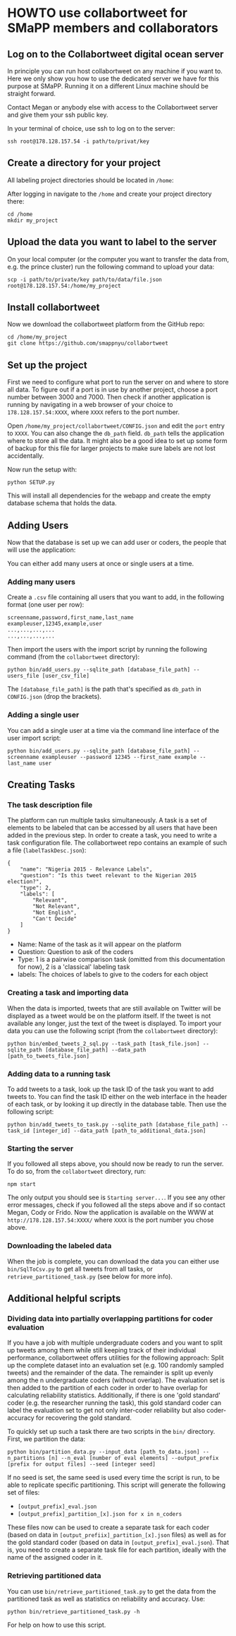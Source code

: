 # HOWTO use collabortweet for SMaPP members and collaborators


## Log on to the Collabortweet digital ocean server

In principle you can run host collabortweet on any machine if you want to. Here we only show you how to use the dedicated server we have for this purpose at SMaPP. Running it on a different Linux machine should be straight forward.

Contact Megan [](meganbrown@nyu.edu) or anybody else with access to the Collabortweet server and give them your ssh public key.  

In your terminal of choice, use ssh to log on to the server:

```{bash}
ssh root@178.128.157.54 -i path/to/privat/key
```

## Create a directory for your project

All labeling project directories should be located in `/home`:

After logging in navigate to the `/home` and create your project directory there:
```
cd /home
mkdir my_project
```

## Upload the data you want to label to the server

On your local computer (or the computer you want to transfer the data from, e.g. the prince cluster) run the following command to upload your data:
```
scp -i path/to/private/key path/to/data/file.json root@178.128.157.54:/home/my_project
```

## Install collabortweet

Now we download the collabortweet platform from the GitHub repo:

```
cd /home/my_project
git clone https://github.com/smappnyu/collabortweet
```

## Set up the project

First we need to configure what port to run the server on and where to store all data. To figure out if a port is in use by another project, choose a port number between 3000 and 7000. Then check if another application is running by navigating in a web browser of your choice to `178.128.157.54:XXXX`, where `XXXX` refers to the port number.

Open `/home/my_project/collabortweet/CONFIG.json` and edit the `port` entry to `XXXX`. You can also change the `db_path` field. `db_path` tells the application where to store all the data. It might also be a good idea to set up some form of backup for this file for larger projects to make sure labels are not lost accidentally.

Now run the setup with:

```
python SETUP.py
```

This will install all dependencies for the webapp and create the empty database schema that holds the data.

## Adding Users

Now that the database is set up we can add user or coders, the people that will use the application:

You can either add many users at once or single users at a time.

### Adding many users

Create a `.csv` file containing all users that you want to add, in the following format (one user per row):
```
screenname,password,first_name,last_name
exampleuser,12345,example,user
...,...,...,...
...,...,...,...
```

Then import the users with the import script by running the following command (from the `collabortweet` directory):

```
python bin/add_users.py --sqlite_path [database_file_path] --users_file [user_csv_file]
```

The `[database_file_path]` is the path that's specified as `db_path` in `CONFIG.json` (drop the brackets).

### Adding a single user

You can add a single user at a time via the command line interface of the user import script:

```
python bin/add_users.py --sqlite_path [database_file_path] --screenname exampleuser --password 12345 --first_name example --last_name user
```

## Creating Tasks

### The task description file

The platform can run multiple tasks simultaneously. A task is a set of elements to be labeled that can be accessed by all users that have been added in the previous step.
In order to create a task, you need to write a task configuration file. The collabortweet repo contains an example of such a file (`labelTaskDesc.json`): 

```
{
	"name": "Nigeria 2015 - Relevance Labels",
	"question": "Is this tweet relevant to the Nigerian 2015 election?",
	"type": 2,
	"labels": [
		"Relevant",
		"Not Relevant",
		"Not English",
		"Can't Decide"
	]
}
```
- Name: Name of the task as it will appear on the platform
- Question: Question to ask of the coders
- Type: 1 is a pairwise comparison task (omitted from this documentation for now), 2 is a 'classical' labeling task
- labels: The choices of labels to give to the coders for each object

### Creating a task and importing data

When the data is imported, tweets that are still available on Twitter will be displayed as a tweet would be on the platform itself. If the tweet is not available any longer, just the text of the tweet is displayed. To import your data you can use the following script (from the `collabortweet` directory):

```
python bin/embed_tweets_2_sql.py --task_path [task_file.json] --sqlite_path [database_file_path] --data_path [path_to_tweets_file.json]
```

### Adding data to a running task

To add tweets to a task, look up the task ID of the task you want to add tweets to. You can find the task ID either on the web interface in the header of each task, or by looking it up directly in the database table. Then use the following script:

```
python bin/add_tweets_to_task.py --sqlite_path [database_file_path] --task_id [integer_id] --data_path [path_to_additional_data.json]
```

### Starting the server

If you followed all steps above, you should now be ready to run the server. To do so, from the `collabortweet` directory, run:
```
npm start
```

The only output you should see is `Starting server...`. If you see any other error messages, check if you followed all the steps above and if so contact Megan, Cody or Frido. 
Now the application is available on the WWW at `http://178.128.157.54:XXXX/` where `XXXX` is the port number you chose above.

### Downloading the labeled data

When the job is complete, you can download the data you can either use `bin/SqlToCsv.py` to get all tweets from all tasks, or `retrieve_partitioned_task.py` (see below for more info).


## Additional helpful scripts

### Dividing data into partially overlapping partitions for coder evaluation

If you have a job with multiple undergraduate coders and you want to split up tweets among them while still keeping track of their individual performance, collabortweet offers utilities for the following approach: Split up the complete dataset into an evaluation set (e.g. 100 randomly sampled tweets) and the remainder of the data. The remainder is split up evenly among the n undergraduate coders (without overlap). The evaluation set is then added to the partition of each coder in order to have overlap for calculating reliability statistics. Additionally, if there is one 'gold standard' coder (e.g. the researcher running the task), this gold standard coder can label the evaluation set to get not only inter-coder reliability but also coder-accuracy for recovering the gold standard.

To quickly set up such a task there are two scripts in the `bin/` directory. First, we partition the data:

```
python bin/partition_data.py --input_data [path_to_data.json] --n_partitions [n] --n_eval [number of eval elements] --output_prefix [prefix for output files] --seed [integer seed]
```

If no seed is set, the same seed is used every time the script is run, to be able to replicate specific partitioning. This script will generate the following set of files:
- `[output_prefix]_eval.json`
- `[output_prefix]_partition_[x].json for x in n_coders`

These files now can be used to create a separate task for each coder (based on data in `[output_prefiix]_partition_[x].json` files) as well as for the gold standard coder (based on data in `[output_prefix]_eval.json`). That is, you need to create a separate task file for each partition, ideally with the name of the assigned coder in it. 

### Retrieving partitioned data

You can use `bin/retrieve_partitioned_task.py` to get the data from the partitioned task as well as statistics on reliability and accuracy. Use:
```
python bin/retrieve_partitioned_task.py -h
```

For help on how to use this script.
